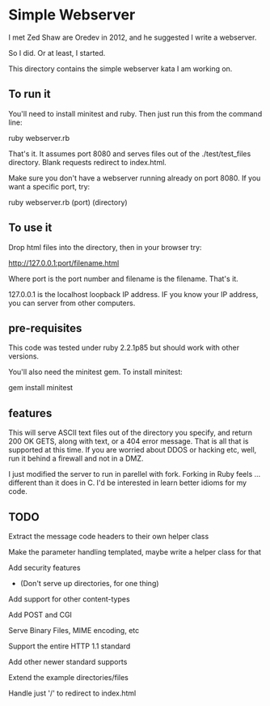 # Simple Webserver 

I met Zed Shaw are Oredev in 2012, and he suggested I write a webserver.

So I did. Or at least, I started.

This directory contains the simple webserver kata I am working on.

## To run it 

You'll need to install minitest and ruby. Then just run this from the command line:

ruby webserver.rb

That's it. It assumes port 8080 and serves files out of the ./test/test_files directory. Blank requests redirect to index.html.

Make sure you don't have a webserver running already on port 8080. If you want a specific port, try:

ruby webserver.rb (port) (directory)

## To use it

Drop html files into the directory, then in your browser try:

http://127.0.0.1:port/filename.html

Where port is the port number and filename is the filename. That's it.

127.0.0.1 is the localhost loopback IP address. IF you know your IP address, you can server from other computers.

## pre-requisites

This code was tested under ruby 2.2.1p85 but should work with other versions. 

You'll also need the minitest gem. To install minitest:

gem install minitest


## features

This will serve ASCII text files out of the directory you specify, and return 200 OK GETS, along with text, or a 404 error message. That is all that is supported at this time. If you are worried about DDOS or hacking etc, well, run it behind a firewall and not in a DMZ.

I just modified the server to run in parellel with fork. Forking in Ruby feels ... different than it does in C. I'd be interested in learn better idioms for my code.

## TODO

Extract the message code headers to their own helper class

Make the parameter handling templated, maybe write a helper class for that

Add security features 
* (Don't serve up directories, for one thing)

Add support for other content-types

Add POST and CGI

Serve Binary Files, MIME encoding, etc

Support the entire HTTP 1.1 standard

Add other newer standard supports

Extend the example directories/files

Handle just '/' to redirect to index.html
